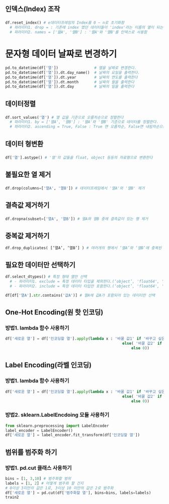 ## 인덱스(Index) 조작
### 
```python
df.reset_index() # e데이터프레임의 Index를 0 ~ n로 초기화함
  # 파라미터1. drop = : 기존에 index 였던 데이터들이 'index'라는 이름의 열이 되는데, 이 열을 제거함 (True, False)
  # 파라미터2. names = ['엶A', '열B'] : '열A'와 '열B'를 인덱스로 사용함 
```


# 문자형 데이터 날짜로 변경하기
```python
pd.to_datetime(df['열'])                # 열을 날짜로 변경한다.
pd.to_datetime(df['열']).dt.day_name()  # 날짜의 요일을 출력한다.
pd.to_datetime(df['열']).dt.year        # 날짜의 연도를 출력한다
pd.to_datetime(df['열']).dt.month       # 날짜의 월을 출력한다
pd.to_datetime(df['열']).dt.day         # 날짜의 일을 출력한다
```


## 데이터정렬
### 
```python
df.sort_values('열') # 열 값을 기준으로 오름차순으로 정렬한다
  # 파라미터1. by = ['열A', '열B'] : '열A'와 '열B' 기준으로 데이터를 정렬한다.
  # 파라미터2. ascending = True, False : True 면 오름차순, False면 내림차순으로 정렬
```

## 데이터 형변환
### 
```python
df['열'].astype() # '열'의 값들을 float, object 등등의 자료형으로 변환한다
```  


## 불필요한 열 제거
### 
```python
df.drop(columns=['열A', '열B']) # 데이터프레임에서 '열A'와 '열B' 제거
```


## 결측값 제거하기
### 
```python
df.dropna(subset=['열A', '열B']) # 열A와 열B 중에 결측값이 있는 행 제거
```

## 중복값 제거하기
```python
df.drop_duplicates( [‘열A’, ‘열B’] ) # 여러개의 행에서 ‘열A’와 ‘열B’에 중복된 값이 있을 경우 하나의 행만 남기고 제거
```

## 필요한 데이터만 선택하기
```python
df.select_dtypes() # 특정 형태 열만 선택
  # - 파라미터1. exclude = 특정 데이터 타입을 제외한다.(‘object’, 'float64', 'int64, 'bool')
  # - 파라미터2. include = 특정 데이터 타입만 포함한다.(‘object’, 'float64', 'int64, 'bool')

df[df['열A'].str.contains('값A')] # 열A에 값A가 포함되어 있는 데이터만 선택
```

## One-Hot Encoding(원 핫 인코딩)
### 방법1. lambda 함수 사용하기

``` python
df['새로운 열'] = df['인코딩할 열'].apply(lambda x : '바꿀 값1' if '바꾸고 싶은 값1' in x
                                                    else( '바꿀 값2' if '바꾸고 싶은 값2' in x
                                                        else 0))

```

## Label Encoding(라벨 인코딩)
### 방법1. lambda 함수 사용하기
``` python
df['새로운 열'] = df['인코딩할 열'].apply(lambda x : '바꿀 값1' if '바꾸고 싶은 값1' in x
                                                    else( '바꿀 값2' if '바꾸고 싶은 값2' in x
                                                        else 0))
```

### 방법2. sklearn.LabelEncdoing 모듈 사용하기
```python
from sklearn.preprocessing import LabelEncoder
label_encoder = LabelEncoder()
df['새로운 열'] = label_encoder.fit_transform(df['인코딩할 열'])
```


## 범위를 범주화 하기
### 방법1. pd.cut 클래스 사용하기
```python
bins = [1, 3,10] # 범주화할 범위 
labels = [1, 2] # 어떻게 범주화 할 건지
# 0이상 3미만의 값은 1로, 3이상 10 미만의 값은 2로 범주화
df['새로운 열'] = pd.cut(df['범주화할 열'], bins=bins, labels=labels)
train2
```
